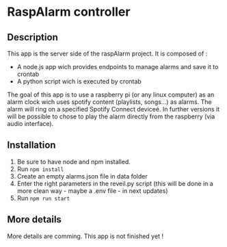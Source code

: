 # RaspAlarm controller
## Description
This app is the server side of the raspAlarm project. It is composed of :
 - A node.js app wich provides endpoints to manage alarms and save it to crontab
 - A python script wich is executed by crontab

The goal of this app is to use a raspberry pi (or any linux computer) as an alarm clock wich uses spotify content (playlists, songs...) as alarms. The alarm will ring on a specified Spotify Connect deviceé. In further versions it will be possible to chose to play the alarm directly from the raspberry (via audio interface).

## Installation
1. Be sure to have node and npm installed.
2. Run `npm install`
3. Create an empty alarms.json file in data folder
4. Enter the right parameters in the reveil.py script (this will be done in a more clean way - maybe a .env file - in next updates)
5. Run `npm run start`

## More details
More details are comming. This app is not finished yet !